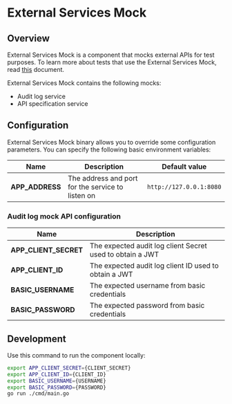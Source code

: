 # External Services Mock

## Overview

External Services Mock is a component that mocks external APIs for test purposes. To learn more about tests that use the External Services Mock, read [this](https://github.com/kyma-incubator/compass/blob/main/tests/external-services-mock/tests/README.md) document.

External Services Mock contains the following mocks:
* Audit log service
* API specification service

## Configuration

External Services Mock binary allows you to override some configuration parameters. You can specify the following basic environment variables:

| Name                             | Description                                                       | Default value            | 
| ---------------------------------| ----------------------------------------------------------------- | ------------------------ | 
| **APP_ADDRESS**                  | The address and port for the service to listen on                 | `http://127.0.0.1:8080`  | 

### Audit log mock API configuration
| Name                             | Description                                                                       | 
| -------------------------------- | --------------------------------------------------------------------------------- | 
| **APP_CLIENT_SECRET**   | The expected audit log client Secret used to obtain a JWT         | 
| **APP_CLIENT_ID**       | The expected audit log client ID used to obtain a JWT             | 
| **BASIC_USERNAME**      | The expected username from basic credentials                      |
| **BASIC_PASSWORD**      | The expected password from basic credentials                      |
## Development

Use this command to run the component locally:

```bash
export APP_CLIENT_SECRET={CLIENT_SECRET}
export APP_CLIENT_ID={CLIENT_ID}
export BASIC_USERNAME={USERNAME}
export BASIC_PASSWORD={PASSWORD}
go run ./cmd/main.go
```
